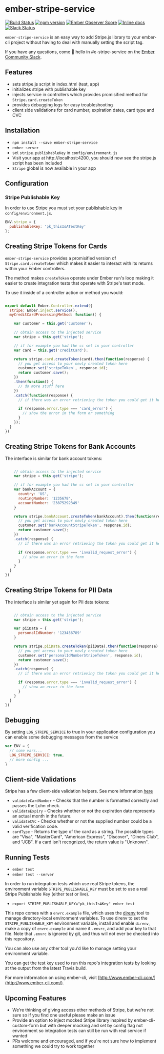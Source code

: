 # ember-stripe-service
[![Build Status](https://travis-ci.org/code-corps/ember-stripe-service.svg?branch=master)](https://travis-ci.org/code-corps/ember-stripe-service) [![npm version](https://badge.fury.io/js/ember-stripe-service.svg)](https://badge.fury.io/js/ember-stripe-service) [![Ember Observer Score](https://emberobserver.com/badges/ember-stripe-service.svg)](https://emberobserver.com/addons/ember-stripe-service) [![Inline docs](http://inch-ci.org/github/code-corps/ember-stripe-service.svg?branch=master&style=shields)](http://inch-ci.org/github/code-corps/ember-stripe-service) [![Slack Status](https://ember-community-slackin.herokuapp.com/badge.svg)](https://ember-community-slackin.herokuapp.com/)

`ember-stripe-service` is an easy way to add Stripe.js library to your ember-cli project without having to deal with manually setting the script tag.

If you have any questions, come :wave: hello in #e-stripe-service on the [Ember Community Slack](https://ember-community-slackin.herokuapp.com).

## Features
- sets stripe.js script in index.html (test, app)
- initializes stripe with publishable key
- injects service in controllers which provides promisified method for `Stripe.card.createToken`
- provides debugging logs for easy troubleshooting
- client side validations for card number, expiration dates, card type and CVC

## Installation

* `npm install --save ember-stripe-service`
* `ember server`
* set `stripe.publishableKey` in `config/environment.js`
* Visit your app at http://localhost:4200, you should now see the stripe.js script has been included
* `Stripe` global is now available in your app

## Configuration

### Stripe Publishable Key
In order to use Stripe you must set your [publishable key](https://dashboard.stripe.com/account/apikeys) in `config/environment.js`.

````javascript
ENV.stripe = {
  publishableKey: 'pk_thisIsATestKey'
};
````

## Creating Stripe Tokens for Cards

`ember-stripe-service` provides a promisified version of
`Stripe.card.createToken` which makes it easier to interact with its returns
within your Ember controllers.

The method makes `createToken` operate under Ember run's loop making it easier
to create integration tests that operate with Stripe's test mode.

To use it inside of a controller action or method you would:

````javascript

export default Ember.Controller.extend({
  stripe: Ember.inject.service(),
  myCreditCardProcessingMethod: function() {

    var customer = this.get('customer');

    // obtain access to the injected service
    var stripe = this.get('stripe');

    // if for example you had the cc set in your controller
    var card = this.get('creditCard');

    return stripe.card.createToken(card).then(function(response) {
      // you get access to your newly created token here
      customer.set('stripeToken', response.id);
      return customer.save();
    })
    .then(function() {
      // do more stuff here
    })
    .catch(function(response) {
      // if there was an error retrieving the token you could get it here

      if (response.error.type === 'card_error') {
        // show the error in the form or something
      }
    });
  }
})
````
## Creating Stripe Tokens for Bank Accounts

The interface is similar for bank account tokens:

````javascript

    // obtain access to the injected service
    var stripe = this.get('stripe');

    // if for example you had the cc set in your controller
    var bankAccount = {
      country: 'US',
      routingNumber: '1235678',
      accountNumber: '23875292349'
    }

    return stripe.bankAccount.createToken(bankAccount).then(function(response) {
      // you get access to your newly created token here
      customer.set('bankAccountStripeToken', response.id);
      return customer.save();
    })
    .catch(response) {
      // if there was an error retrieving the token you could get it here

      if (response.error.type === 'invalid_request_error') {
        // show an error in the form
      }
    }
  }
})
````

## Creating Stripe Tokens for PII Data

The interface is similar yet again for PII data tokens:

````javascript

    // obtain access to the injected service
    var stripe = this.get('stripe');

    var piiData = {
      personalIdNumber: '123456789'
    }

    return stripe.piiData.createToken(piiData).then(function(response) {
      // you get access to your newly created token here
      customer.set('personalIdNumberStripeToken', response.id);
      return customer.save();
    })
    .catch(response) {
      // if there was an error retrieving the token you could get it here

      if (response.error.type === 'invalid_request_error') {
        // show an error in the form
      }
    }
  }
})
````

## Debugging
By setting `LOG_STRIPE_SERVICE` to true in your application configuration you can enable some debugging messages from the service

````javascript
var ENV = {
  // some vars...
  LOG_STRIPE_SERVICE: true,
  // more config ...
}
````

## Client-side Validations
Stripe has a few client-side validation helpers. See more information
[here](https://stripe.com/docs/stripe.js?#card-validation-helpers)

* `validateCardNumber` - Checks that the number is formatted correctly and passes the Luhn check.
* `validateExpiry` - Checks whether or not the expiration date represents an actual month in the future.
* `validateCVC` - Checks whether or not the supplied number could be a valid verification code.
* `cardType` - Returns the type of the card as a string. The possible types are "Visa", "MasterCard", "American
  Express", "Discover", "Diners Club", and "JCB". If a card isn't recognized, the return value is "Unknown".

## Running Tests

* `ember test`
* `ember test --server`

In order to run integration tests which use real Stripe tokens, the environment variable `STRIPE_PUBLISHABLE_KEY` must be set to use a real Stripe Publishable Key (either test or live).

* `export STRIPE_PUBLISHABLE_KEY="pk_thisIsAKey" ember test`

This repo comes with a `envrc.example` file, which uses the [direnv](http://direnv.net/) tool to manage directory-local environment variables. To use direnv to set the `STRIPE_PUBLISHABLE_KEY` environment variable, install and enable `direnv`, make a copy of `envrc.example` and name it `.envrc`, and add your key to that file. Note that `.envrc` is ignored by git, and thus will not ever be checked into this repository.

You can also use any other tool you'd like to manage setting your environment variable.

You can get the test key used to run this repo's integration tests by looking at the output from the latest Travis build.

For more information on using ember-cli, visit [http://www.ember-cli.com/](http://www.ember-cli.com/).

## Upcoming Features
- We're thinking of giving access other methods of Stripe, but we're not sure so if you find one useful please make an issue
- Provide an option to inject mocked Stripe library inspired by ember-cli-custom-form but with deeper mocking and set by config flag not environment so integration tests can still be run with real service if wanted
- PRs welcome and encouraged, and if you're not sure how to implement something we could try to work together
